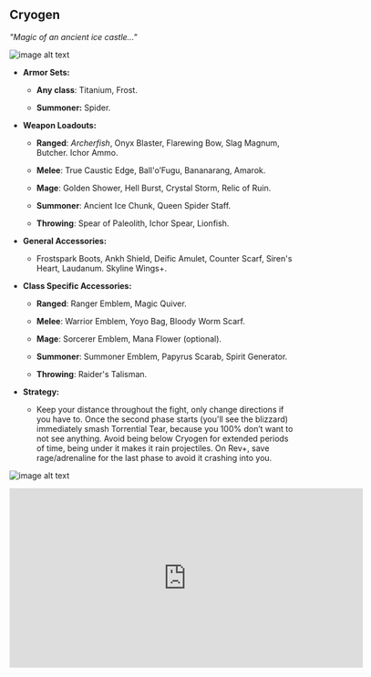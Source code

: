 ## Cryogen

*"Magic of an ancient ice castle…"*

![image alt text](../public/BMbpD6rCZ1qoniF20u7H2A_img_27.png)

* **Armor Sets:**

    * **Any class**: Titanium, Frost.
    
    * **Summoner:** Spider.

* **Weapon Loadouts:**

    * **Ranged**: *Archerfish*, Onyx Blaster, Flarewing Bow, Slag Magnum, Butcher. Ichor Ammo.

    * **Melee**: True Caustic Edge, Ball'o’Fugu, Bananarang, Amarok.

    * **Mage**: Golden Shower, Hell Burst, Crystal Storm, Relic of Ruin.

    * **Summoner**: Ancient Ice Chunk, Queen Spider Staff.

    * **Throwing**: Spear of Paleolith, Ichor Spear, Lionfish.

* **General Accessories:**

    * Frostspark Boots, Ankh Shield, Deific Amulet, Counter Scarf, Siren's Heart, Laudanum. Skyline Wings+.

* **Class Specific Accessories:**

    * **Ranged**: Ranger Emblem, Magic Quiver.

    * **Melee**: Warrior Emblem, Yoyo Bag, Bloody Worm Scarf.

    * **Mage**: Sorcerer Emblem, Mana Flower (optional).

    * **Summoner**: Summoner Emblem, Papyrus Scarab, Spirit Generator.

    * **Throwing**: Raider's Talisman.

* **Strategy:**

    * Keep your distance throughout the fight, only change directions if you have to. Once the second phase starts (you'll see the blizzard) immediately smash Torrential Tear, because you 100% don’t want to not see anything. Avoid being below Cryogen for extended periods of time, being under it makes it rain projectiles. On Rev+, save rage/adrenaline for the last phase to avoid it crashing into you.

![image alt text](../public/BMbpD6rCZ1qoniF20u7H2A_img_28.png)

<div align="center"><iframe width="620" height="315" src="https://www.youtube.com/embed/a2cO53tNCrU" frameborder="0" allowfullscreen></iframe></div>
